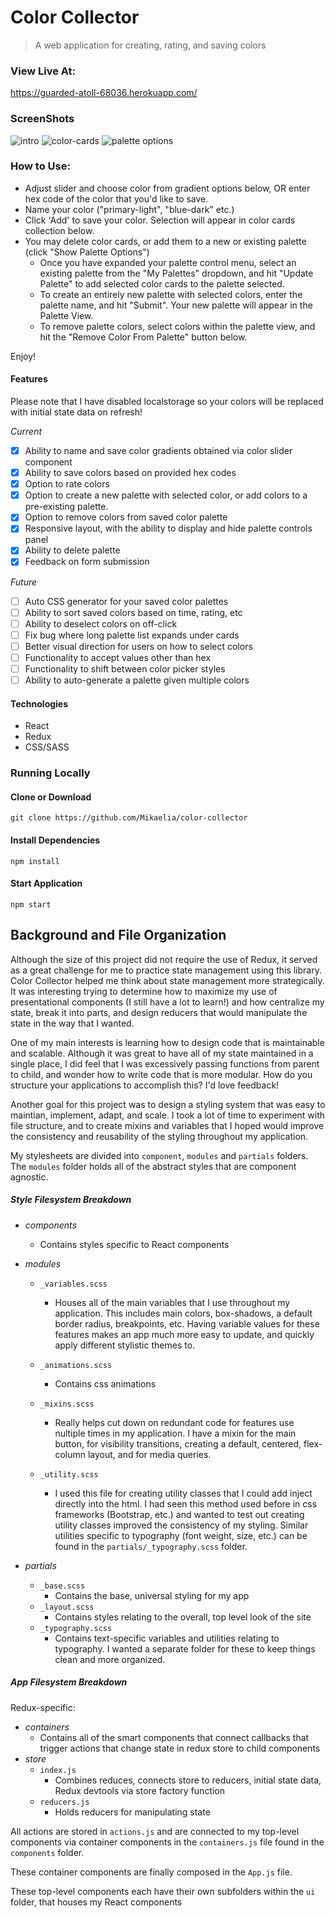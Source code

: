 # Color Collector

> A web application for creating, rating, and saving colors

### View Live At:

https://guarded-atoll-68036.herokuapp.com/

### ScreenShots

![intro](./screenShots/intro.png)
![color-cards](./screenShots/colors.png)
![palette options](./screenShots/paletteOptions.png)

### How to Use:

- Adjust slider and choose color from gradient options below, OR
  enter hex code of the color that you'd like to save.
- Name your color ("primary-light", "blue-dark" etc.)
- Click 'Add' to save your color. Selection will appear in color cards collection below.
- You may delete color cards, or add them to a new or existing palette (click "Show Palette Options")
  - Once you have expanded your palette control menu, select an
    existing palette from the "My Palettes" dropdown, and hit "Update Palette" to add selected color cards to the palette selected.
  - To create an entirely new palette with selected colors, enter the palette name, and hit "Submit". Your new palette will appear in the Palette View.
  - To remove palette colors, select colors within the palette view, and hit the "Remove Color From Palette" button below.

Enjoy!

#### Features

Please note that I have disabled localstorage so your colors will be replaced with initial state data on refresh!

_Current_

- [x] Ability to name and save color gradients obtained via color slider component
- [x] Ability to save colors based on provided hex codes
- [x] Option to rate colors
- [x] Option to create a new palette with selected color, or add colors to a pre-existing palette.
- [x] Option to remove colors from saved color palette
- [x] Responsive layout, with the ability to display and hide palette controls panel
- [x] Ability to delete palette
- [x] Feedback on form submission

_Future_

- [ ] Auto CSS generator for your saved color palettes
- [ ] Ability to sort saved colors based on time, rating, etc
- [ ] Ability to deselect colors on off-click
- [ ] Fix bug where long palette list expands under cards
- [ ] Better visual direction for users on how to select colors
- [ ] Functionality to accept values other than hex
- [ ] Functionality to shift between color picker styles
- [ ] Ability to auto-generate a palette given multiple colors

#### Technologies

- React
- Redux
- CSS/SASS

### Running Locally

#### Clone or Download

`git clone https://github.com/Mikaelia/color-collector`

#### Install Dependencies

`npm install`

#### Start Application

`npm start`

## Background and File Organization

Although the size of this project did not require the use of Redux, it served as a great challenge for me to practice state management using this library. Color Collector helped me think about state management more strategically. It was interesting trying to determine how to maximize my use of presentational components (I still have a lot to learn!) and how centralize my state, break it into parts, and design reducers that would manipulate the state in the way that I wanted.

One of my main interests is learning how to design code that is maintainable and scalable. Although it was great to have all of my state maintained in a single place, I did feel that I was excessively passing functions from parent to child, and wonder how to write code that is more modular. How do you structure your applications to accomplish this? I'd love feedback!

Another goal for this project was to design a styling system that was easy to maintian, implement, adapt, and scale. I took a lot of time to experiment with file structure, and to create mixins and variables that I hoped would improve the consistency and reusability of the styling throughout my application.

My stylesheets are divided into `component`, `modules` and `partials` folders. The `modules` folder holds all of the abstract styles that are component agnostic.

##### Style Filesystem Breakdown

- _components_

  - Contains styles specific to React components

- _modules_

  - `_variables.scss`

    - Houses all of the main variables that I use throughout my application. This includes main colors, box-shadows, a default border radius, breakpoints, etc. Having variable values for these features makes an app much more easy to update, and quickly apply different stylistic themes to.

  - `_animations.scss`

    - Contains css animations

  - `_mixins.scss`

    - Really helps cut down on redundant code for features use nultiple times in my application. I have a mixin for the main button, for visibility transitions, creating a default, centered, flex-column layout, and for media queries.

  - `_utility.scss`
    - I used this file for creating utility classes that I could add inject directly into the html. I had seen this method used before in css frameworks (Bootstrap, etc.) and wanted to test out creating utility classes improved the consistency of my styling. Similar utilities specific to typography (font weight, size, etc.) can be found in the `partials/_typography.scss` folder.

- _partials_
  - `_base.scss`
    - Contains the base, universal styling for my app
  - `_layout.scss`
    - Contains styles relating to the overall, top level look of the site
  - `_typography.scss`
    - Contains text-specific variables and utilities relating to typography. I wanted a separate folder for these to keep things clean and more organized.

##### App Filesystem Breakdown

Redux-specific:

- _containers_
  - Contains all of the smart components that connect callbacks that trigger actions that change state in redux store to child components
- _store_
  - `index.js`
    - Combines reduces, connects store to reducers, initial state data, Redux devtools via store factory function
  - `reducers.js`
    - Holds reducers for manipulating state

All actions are stored in `actions.js` and are connected to my top-level components via container components in the `containers.js` file found in the `components` folder.

These container components are finally composed in the `App.js` file.

These top-level components each have their own subfolders within the `ui` folder, that houses my React components

